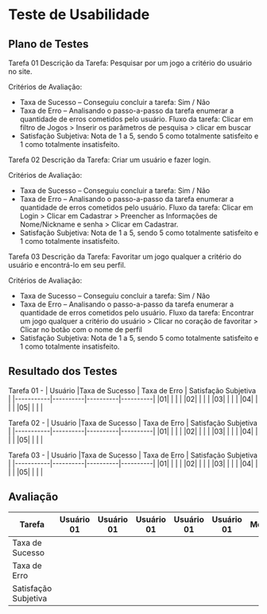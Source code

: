 # Teste de Usabilidade
## Plano de Testes
Tarefa 01
Descrição da Tarefa: Pesquisar por um jogo a critério do usuário no site.

Critérios de Avaliação:
* Taxa de Sucesso – 
Conseguiu concluir a tarefa: Sim / Não
* Taxa de Erro – 
Analisando o passo-a-passo da tarefa enumerar a quantidade de erros cometidos pelo usuário.
Fluxo da tarefa: Clicar em filtro de Jogos > Inserir os parâmetros de pesquisa > clicar em buscar
* Satisfação Subjetiva: 
Nota de 1 a 5, sendo 5 como totalmente satisfeito e 1 como totalmente insatisfeito.

Tarefa 02
Descrição da Tarefa: Criar um usuário e fazer login.

Critérios de Avaliação:
* Taxa de Sucesso – 
Conseguiu concluir a tarefa: Sim / Não
* Taxa de Erro – 
Analisando o passo-a-passo da tarefa enumerar a quantidade de erros cometidos pelo usuário.
Fluxo da tarefa: Clicar em Login > Clicar em Cadastrar > Preencher as Informações de Nome/Nickname e senha > Clicar em Cadastrar.
* Satisfação Subjetiva: 
Nota de 1 a 5, sendo 5 como totalmente satisfeito e 1 como totalmente insatisfeito.

Tarefa 03
Descrição da Tarefa: Favoritar um jogo qualquer a critério do usuário e encontrá-lo em seu perfil.

Critérios de Avaliação:
* Taxa de Sucesso – 
Conseguiu concluir a tarefa: Sim / Não
* Taxa de Erro – 
Analisando o passo-a-passo da tarefa enumerar a quantidade de erros cometidos pelo usuário.
Fluxo da tarefa: Encontrar um jogo qualquer a critério do usuário > Clicar no coração de favoritar > Clicar no botão com o nome de perfil  
* Satisfação Subjetiva: 
Nota de 1 a 5, sendo 5 como totalmente satisfeito e 1 como totalmente insatisfeito.

## Resultado dos Testes

Tarefa 01 -
| Usuário |Taxa de Sucesso | Taxa de Erro | Satisfação Subjetiva |
|-----------|----------|----------|----------|
|01| | | |
|02| | | |
|03| | | |
|04| | | |
|05| | | |

Tarefa 02 -
| Usuário |Taxa de Sucesso | Taxa de Erro | Satisfação Subjetiva |
|-----------|----------|----------|----------|
|01| | | |
|02| | | |
|03| | | |
|04| | | |
|05| | | |

Tarefa 03 -
| Usuário |Taxa de Sucesso | Taxa de Erro | Satisfação Subjetiva |
|-----------|----------|----------|----------|
|01| | | |
|02| | | |
|03| | | |
|04| | | |
|05| | | |

## Avaliação

| Tarefa |Usuário 01| Usuário 01| Usuário 01| Usuário 01| Usuário 01|Média|
|-----------|----------|----------|----------|----------|----------|----------|
| Taxa de Sucesso | | | | | | | |
| Taxa de Erro | | | | | | | |
| Satisfação Subjetiva | | | | | | | |
